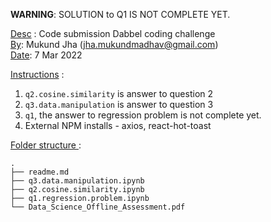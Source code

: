 **WARNING**: SOLUTION to Q1 IS NOT COMPLETE YET. 

<ins>Desc</ins> : Code submission Dabbel coding challenge   
<ins>By</ins>: Mukund Jha (jha.mukundmadhav@gmail.com)  
<ins>Date</ins>: 7 Mar 2022  


<ins>Instructions</ins> : 

1. `q2.cosine.similarity` is answer to question 2 
2. `q3.data.manipulation` is answer to question 3 
3. `q1`, the answer to regression problem is not complete yet. 
5. External NPM installs - axios, react-hot-toast 


<ins>Folder structure </ins> : 

```
.
├── readme.md
├── q3.data.manipulation.ipynb
├── q2.cosine.similarity.ipynb
├── q1.regression.problem.ipynb
└── Data_Science_Offline_Assessment.pdf

``` 